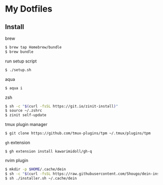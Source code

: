 # My Dotfiles

## Install
brew
```bash
$ brew tap Homebrew/bundle
$ brew bundle
```

run setup script
```bash
$ ./setup.sh
```

aqua
```bash
$ aqua i
```

zsh
```bash
$ sh -c "$(curl -fsSL https://git.io/zinit-install)"
$ source ~/.zshrc
$ zinit self-update
```

tmux plugin manager
```bash
$ git clone https://github.com/tmux-plugins/tpm ~/.tmux/plugins/tpm
```

`gh` extension
```
$ gh extension install kawarimidoll/gh-q
```

nvim plugin
```bash
$ mkdir -p $HOME/.cache/dein
$ sh -c "$(curl -fsSL https://raw.githubusercontent.com/Shougo/dein-installer.vim/master/installer.sh)"
$ sh ./installer.sh ~/.cache/dein
```

